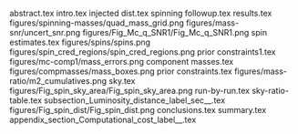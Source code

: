 abstract.tex
intro.tex
injected dist.tex
spinning followup.tex
results.tex
figures/spinning-masses/quad_mass_grid.png
figures/mass-snr/uncert_snr.png
figures/Fig_Mc_q_SNR1/Fig_Mc_q_SNR1.png
spin estimates.tex
figures/spins/spins.png
figures/spin_cred_regions/spin_cred_regions.png
prior constraints1.tex
figures/mc-comp1/mass_errors.png
component masses.tex
figures/compmasses/mass_boxes.png
prior constraints.tex
figures/mass-ratio/m2_cumulatives.png
sky.tex
figures/Fig_spin_sky_area/Fig_spin_sky_area.png
run-by-run.tex
sky-ratio-table.tex
subsection_Luminosity_distance_label_sec__.tex
figures/Fig_spin_dist/Fig_spin_dist.png
conclusions.tex
summary.tex
appendix_section_Computational_cost_label__.tex

    
  